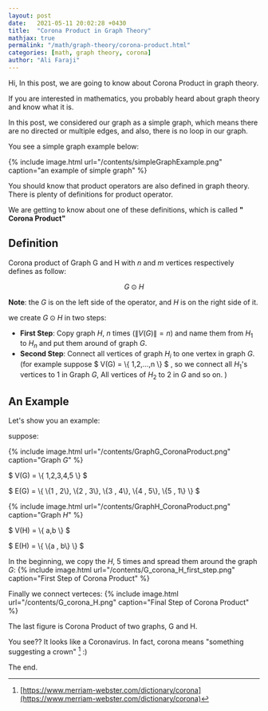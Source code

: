```yaml
---
layout: post
date:   2021-05-11 20:02:28 +0430
title:  "Corona Product in Graph Theory"
mathjax: true
permalink: "/math/graph-theory/corona-product.html"
categories: [math, graph theory, corona]
author: "Ali Faraji"
---
```


Hi, In this post, we are going to know about Corona Product in graph theory.

If you are interested in mathematics, you probably heard about graph theory and know what it is.

In this post, we considered our graph as a simple graph, which means there are no directed or multiple edges, and also, there is no loop in our graph.

You see a simple graph example below:


{% include image.html url="/contents/simpleGraphExample.png" caption="an example of simple graph" %}



You should know that product operators are also defined in graph theory.
There is plenty of definitions for product operator.

We are getting to know about one of these definitions, which is called **" Corona Product"**

## Definition

Corona product of Graph G and H with $n$ and $m$ vertices respectively defines as follow:


$$
G \odot H
$$ 

**Note**: the $G$ is on the left side of the operator, and $H$ is on the right side of it.


we create $G \odot H$ in two steps:
- **First Step**: Copy graph $H$, $n$ times ($\|V(G)\| = n$) and name them from $H_1$ to $H_n$ and put them around of graph $G$.
- **Second Step**: Connect all vertices of graph $H_i$ to one vertex in graph $G$. (for example suppose $ V(G) = \\{ 1,2,...,n \\} $ , so we connect all $H_1$'s vertices to 1 in Graph $G$, All vertices of $H_2$ to 2 in $G$ and so on. ) 

## An Example

Let's show you an example:

suppose:

{% include image.html url="/contents/GraphG_CoronaProduct.png" caption="Graph $G$" %}

$ V(G) = \\{ 1,2,3,4,5 \\} $

$ E(G) = \\{ \\{1 , 2\\}, \\{2 , 3\\}, \\{3 , 4\\}, \\{4 , 5\\}, \\{5 , 1\\} \\} $


{% include image.html url="/contents/GraphH_CoronaProduct.png" caption="Graph $H$" %}


$ V(H) = \\{ a,b \\} $

$ E(H) = \\{ \\{a , b\\} \\} $

In the beginning, we copy the $H$, 5 times and spread them around the graph $G$:
{% include image.html url="/contents/G_corona_H_first_step.png" caption="First Step of Corona Product" %}


Finally we connect verteces:
{% include image.html url="/contents/G_corona_H.png" caption="Final Step of Corona Product" %}


The last figure is Corona Product of two graphs, G and H.


You see?? It looks like a Coronavirus.
In fact, corona means "something suggesting a crown" [^coronaDef] :)

The end.


[^coronaDef]: [https://www.merriam-webster.com/dictionary/corona](https://www.merriam-webster.com/dictionary/corona)

